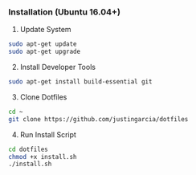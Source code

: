 ### Installation (Ubuntu 16.04+)
1. Update System  
```bash
sudo apt-get update
sudo apt-get upgrade
```
2. Install Developer Tools  
```bash
sudo apt-get install build-essential git
```
3. Clone Dotfiles  
```bash
cd ~
git clone https://github.com/justingarcia/dotfiles
```
4. Run Install Script  
```bash
cd dotfiles
chmod +x install.sh
./install.sh
```
